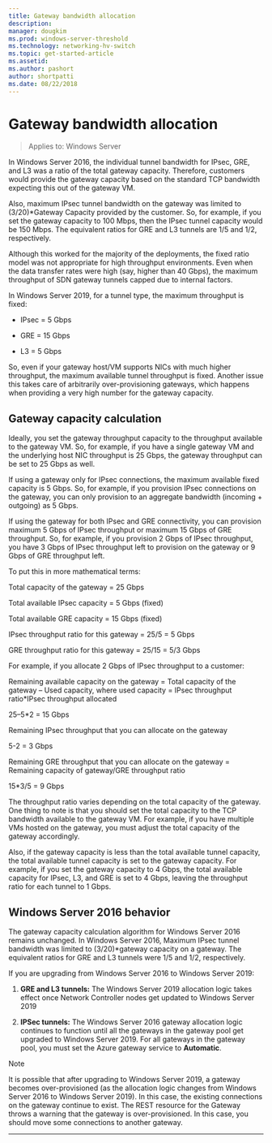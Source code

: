 ```yaml
---
title: Gateway bandwidth allocation
description: 
manager: dougkim
ms.prod: windows-server-threshold
ms.technology: networking-hv-switch
ms.topic: get-started-article
ms.assetid: 
ms.author: pashort
author: shortpatti
ms.date: 08/22/2018
---
```


# Gateway bandwidth allocation

>Applies to: Windows Server

In Windows Server 2016, the individual tunnel bandwidth for IPsec, GRE, and L3 was a ratio of the total gateway capacity. Therefore, customers would provide the gateway capacity based on the standard TCP bandwidth expecting this out of the gateway VM.

Also, maximum IPsec tunnel bandwidth on the gateway was limited to (3/20)\*Gateway Capacity provided by the customer. So, for example, if you set the gateway capacity to 100 Mbps, then the IPsec tunnel capacity would be 150 Mbps. The equivalent ratios for GRE and L3 tunnels are 1/5 and 1/2, respectively.

Although this worked for the majority of the deployments, the fixed ratio model was not appropriate for high throughput environments. Even when the data transfer rates were high (say, higher than 40 Gbps), the maximum throughput of SDN gateway tunnels capped due to internal factors.

In Windows Server 2019, for a tunnel type, the maximum throughput is fixed:

-   IPsec = 5 Gbps

-   GRE = 15 Gbps

-   L3 = 5 Gbps

So, even if your gateway host/VM supports NICs with much higher throughput, the maximum available tunnel throughput is fixed. Another issue this takes care of arbitrarily over-provisioning gateways, which happens when providing a very high
number for the gateway capacity.

## Gateway capacity calculation

Ideally, you set the gateway throughput capacity to the throughput available to the gateway VM. So, for example, if you have a single gateway VM and the underlying host NIC throughput is 25 Gbps, the gateway throughput can be set to 25 Gbps as well.

If using a gateway only for IPsec connections, the maximum available fixed capacity is 5 Gbps. So, for example, if you provision IPsec connections on the gateway, you can only provision to an aggregate bandwidth (incoming + outgoing) as 5 Gbps.

If using the gateway for both IPsec and GRE connectivity, you can provision maximum 5 Gbps of IPsec throughput or maximum 15 Gbps of GRE throughput. So, for example, if you provision 2 Gbps of IPsec throughput, you have 3 Gbps of IPsec throughput left to provision on the gateway or 9 Gbps of GRE throughput left.

To put this in more mathematical terms:

Total capacity of the gateway = 25 Gbps

Total available IPsec capacity = 5 Gbps (fixed)

Total available GRE capacity = 15 Gbps (fixed)

IPsec throughput ratio for this gateway = 25/5 = 5 Gbps

GRE throughput ratio for this gateway = 25/15 = 5/3 Gbps



For example, if you allocate 2 Gbps of IPsec throughput to a customer:

Remaining available capacity on the gateway = Total capacity of the gateway – Used capacity, where used capacity = IPsec throughput ratio*IPsec throughput allocated

25–5*2 = 15 Gbps

Remaining IPsec throughput that you can allocate on the gateway 

5-2 = 3 Gbps

Remaining GRE throughput that you can allocate on the gateway = Remaining
capacity of gateway/GRE throughput ratio 

15*3/5 = 9 Gbps

The throughput ratio varies depending on the total capacity of the gateway. One thing to note is that you should set the total capacity to the TCP bandwidth available to the gateway VM. For example, if you have multiple VMs hosted on the
gateway, you must adjust the total capacity of the gateway accordingly.

Also, if the gateway capacity is less than the total available tunnel capacity, the total available tunnel capacity is set to the gateway capacity. For example, if you set the gateway capacity to 4 Gbps, the total available capacity for
IPsec, L3, and GRE is set to 4 Gbps, leaving the throughput ratio for each tunnel to 1 Gbps.

## Windows Server 2016 behavior

The gateway capacity calculation algorithm for Windows Server 2016 remains unchanged. In Windows Server 2016, Maximum IPsec tunnel bandwidth was limited to (3/20)\*gateway capacity on a gateway. The equivalent ratios for GRE and L3
tunnels were 1/5 and 1/2, respectively.

If you are upgrading from Windows Server 2016 to Windows Server 2019:

1.  **GRE and L3 tunnels:** The Windows Server 2019 allocation logic takes effect once Network Controller nodes get updated to Windows Server 2019

2.  **IPSec tunnels:** The Windows Server 2016 gateway allocation logic continues to function until all the gateways in the gateway pool get upgraded to Windows Server 2019. For all gateways in the gateway pool, you must set the Azure gateway service to **Automatic**.

>[!NOTE]
>It is possible that after upgrading to Windows Server 2019, a gateway becomes over-provisioned (as the allocation logic changes from Windows Server 2016 to Windows Server 2019). In this case, the existing connections on the gateway continue to exist. The REST resource for the Gateway throws a warning that the gateway is over-provisioned. In this case, you should move some connections to another gateway.

---
